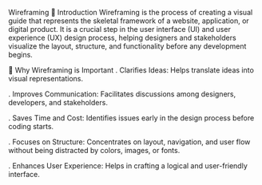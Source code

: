 Wireframing
📄 Introduction
Wireframing is the process of creating a visual guide that represents the skeletal framework of a website, application, or digital product. It is a crucial step in the user interface (UI) and user experience (UX) design process, helping designers and stakeholders visualize the layout, structure, and functionality before any development begins.

🎯 Why Wireframing is Important
. Clarifies Ideas: Helps translate ideas into visual representations.

. Improves Communication: Facilitates discussions among designers, developers, and stakeholders.

. Saves Time and Cost: Identifies issues early in the design process before coding starts.

. Focuses on Structure: Concentrates on layout, navigation, and user flow without being distracted by colors, images, or fonts.

. Enhances User Experience: Helps in crafting a logical and user-friendly interface.
